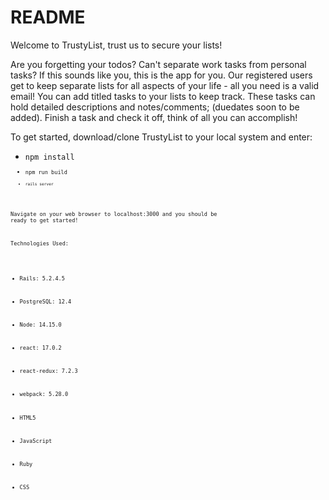 # README

Welcome to TrustyList, trust us to secure your lists!

Are you forgetting your todos? Can't separate work tasks from personal tasks? If this sounds like you, this is the app for you. Our registered users get to keep separate lists for all aspects of your life - all you need is a valid email! You can add titled tasks to your lists to keep track. These tasks can hold detailed descriptions and notes/comments; (duedates soon to be added). Finish a task and check it off, think of all you can accomplish!



To get started, download/clone TrustyList to your local system and enter:
* <code>npm install<code>
* <code>npm run build<code> 
* <code>rails server<code>

Navigate on your web browser to localhost:3000 and you should be ready to get started!

Technologies Used: 
- Rails: 5.2.4.5
- PostgreSQL: 12.4
- Node: 14.15.0
- react: 17.0.2
- react-redux: 7.2.3
- webpack: 5.28.0

- HTML5
- JavaScript
- Ruby
- CSS

